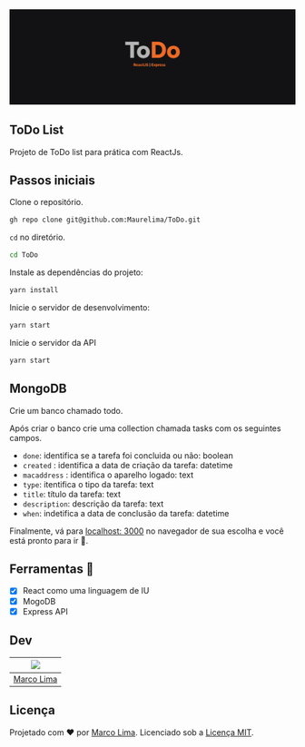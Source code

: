 <img src="https://github.com/Maurelima/ToDoList/blob/master/web/web/src/assets/capa.jpg?raw=true" />

## ToDo List 

Projeto de ToDo list para prática com ReactJs. 

## Passos iniciais

Clone o repositório.

```sh
gh repo clone git@github.com:Maurelima/ToDo.git
```

`cd` no diretório.

```sh
cd ToDo
```

Instale as dependências do projeto:

```sh
yarn install
```

Inicie o servidor de desenvolvimento:

```sh
yarn start
```

Inicie o servidor da API

```sh
yarn start
```

## MongoDB

Crie um banco chamado todo.

Após criar o banco crie uma collection chamada tasks com os seguintes campos.

- `done`: identifica se a tarefa foi concluida ou não: boolean
- `created` :  identifica a data de criação da tarefa: datetime
- `macaddress` :  identifica o aparelho logado: text
- `type`: itentifica o tipo da tarefa: text
- `title`: título da tarefa: text
- `description`: descrição da tarefa: text
- `when`: indetifica a data de conclusão da tarefa: datetime

Finalmente, vá para [localhost: 3000](http://localhost:3000) no navegador de sua escolha e você está pronto para ir 🚀.

## Ferramentas 🧰

- [x] React como uma linguagem de IU
- [x] MogoDB
- [x] Express API

## Dev

| [<img src="https://avatars.githubusercontent.com/u/59918400?s=400&u=3554ebcf0f75263637516867945ebd371e68da71&v=4" width="75px;"/>](https://github.com/Maurelima) |
| :-----------------------------------------------------------------------------------------------------------------------------------------------------------------: |
|                                                          [Marco Lima](https://github.com/Maurelima)                                                          |

## Licença

Projetado com ♥ por [Marco Lima](https://github.com/Maurelima). Licenciado sob a [Licença MIT](licença).
